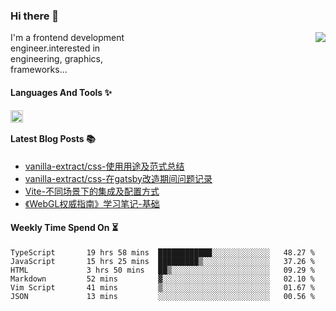 <!--
**zhaohuanyuu/zhaohuanyuu** is a ✨ _special_ ✨ repository because its `README.md` (this file) appears on your GitHub profile.
-->

### Hi there 👋

<picture>
  <source media="(prefers-color-scheme: dark)" srcset="https://github-readme-stats.vercel.app/api?username=zhaohuanyuu&count_private=true&show_icons=true&theme=city_lights&hide_title=true">
  <img align="right" src="https://github-readme-stats.vercel.app/api?username=zhaohuanyuu&count_private=true&show_icons=true&hide_title=true">
</picture>

<p align="left" style="width:40%">I'm a frontend development engineer.interested in engineering, graphics, frameworks...</p>

#### Languages And Tools ✨

<img align="left" height="20" src="https://skillicons.dev/icons?i=js,ts,nodejs,react,vue,gatsby,materialui,graphql,nestjs,electron,flutter" />

</br>

#### Latest Blog Posts 📚
<!-- BLOG-POST-LIST:START -->
- [vanilla-extract/css-使用用途及范式总结](https://zhy.gatsbyjs.io/blog/vanilla-usage)
- [vanilla-extract/css-在gatsby改造期间问题记录](https://zhy.gatsbyjs.io/blog/vanilla-order-conflict)
- [Vite-不同场景下的集成及配置方式](https://zhy.gatsbyjs.io/blog/vite-integrations)
- [《WebGL权威指南》学习笔记-基础](https://zhy.gatsbyjs.io/blog/webgl-basic)
<!-- BLOG-POST-LIST:END -->

#### Weekly Time Spend On ⏳
<!--START_SECTION:waka-->

```text
TypeScript       19 hrs 58 mins  ████████████░░░░░░░░░░░░░   48.27 %
JavaScript       15 hrs 25 mins  █████████▒░░░░░░░░░░░░░░░   37.26 %
HTML             3 hrs 50 mins   ██▒░░░░░░░░░░░░░░░░░░░░░░   09.29 %
Markdown         52 mins         ▓░░░░░░░░░░░░░░░░░░░░░░░░   02.10 %
Vim Script       41 mins         ▒░░░░░░░░░░░░░░░░░░░░░░░░   01.67 %
JSON             13 mins         ░░░░░░░░░░░░░░░░░░░░░░░░░   00.56 %
```

<!--END_SECTION:waka-->
